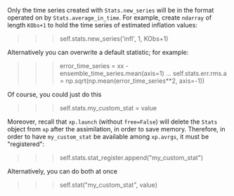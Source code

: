 Only the time series created with `Stats.new_series` will be in the format
operated on by `Stats.average_in_time`.  For example, create `ndarray` of
length `KObs+1` to hold the time series of estimated inflation values:
>>> self.stats.new_series('infl', 1, KObs+1)

Alternatively you can overwrite a default statistic; for example:
>>> error_time_series = xx - ensemble_time_series.mean(axis=1)
... self.stats.err.rms.a = np.sqrt(np.mean(error_time_series**2, axis=-1))

Of course, you could just do this
>>> self.stats.my_custom_stat = value

Moreover, recall that `xp.launch` (without `free=False`) will delete
the `Stats` object from `xp` after the assimilation, in order to save memory.
Therefore, in order to have `my_custom_stat` be available among `xp.avrgs`,
it must be "registered":
>>> self.stats.stat_register.append("my_custom_stat")

Alternatively, you can do both at once
>>> self.stat("my_custom_stat", value)

